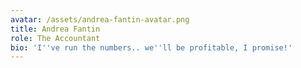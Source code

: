 ```yaml
---
avatar: /assets/andrea-fantin-avatar.png
title: Andrea Fantin
role: The Accountant
bio: 'I''ve run the numbers.. we''ll be profitable, I promise!'
---
```

